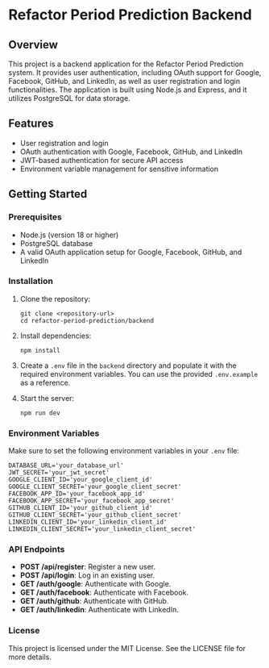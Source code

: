 # Refactor Period Prediction Backend

## Overview

This project is a backend application for the Refactor Period Prediction system. It provides user authentication, including OAuth support for Google, Facebook, GitHub, and LinkedIn, as well as user registration and login functionalities. The application is built using Node.js and Express, and it utilizes PostgreSQL for data storage.

## Features

- User registration and login
- OAuth authentication with Google, Facebook, GitHub, and LinkedIn
- JWT-based authentication for secure API access
- Environment variable management for sensitive information

## Getting Started

### Prerequisites

- Node.js (version 18 or higher)
- PostgreSQL database
- A valid OAuth application setup for Google, Facebook, GitHub, and LinkedIn

### Installation

1. Clone the repository:

   ```
   git clone <repository-url>
   cd refactor-period-prediction/backend
   ```

2. Install dependencies:

   ```
   npm install
   ```

3. Create a `.env` file in the `backend` directory and populate it with the required environment variables. You can use the provided `.env.example` as a reference.

4. Start the server:
   ```
   npm run dev
   ```

### Environment Variables

Make sure to set the following environment variables in your `.env` file:

```
DATABASE_URL='your_database_url'
JWT_SECRET='your_jwt_secret'
GOOGLE_CLIENT_ID='your_google_client_id'
GOOGLE_CLIENT_SECRET='your_google_client_secret'
FACEBOOK_APP_ID='your_facebook_app_id'
FACEBOOK_APP_SECRET='your_facebook_app_secret'
GITHUB_CLIENT_ID='your_github_client_id'
GITHUB_CLIENT_SECRET='your_github_client_secret'
LINKEDIN_CLIENT_ID='your_linkedin_client_id'
LINKEDIN_CLIENT_SECRET='your_linkedin_client_secret'
```

### API Endpoints

- **POST /api/register**: Register a new user.
- **POST /api/login**: Log in an existing user.
- **GET /auth/google**: Authenticate with Google.
- **GET /auth/facebook**: Authenticate with Facebook.
- **GET /auth/github**: Authenticate with GitHub.
- **GET /auth/linkedin**: Authenticate with LinkedIn.

### License

This project is licensed under the MIT License. See the LICENSE file for more details.
